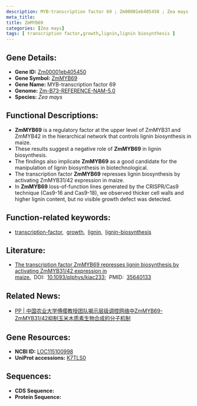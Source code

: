 ```yaml
---
description: MYB-transcription factor 69 ; Zm00001eb405450 ; Zea mays
meta_title:
title: ZmMYB69
categories: [Zea mays]
tags: [ transcription factor,growth,lignin,lignin biosynthesis ]
---
```


## Gene Details:
- **Gene ID:**	[Zm00001eb405450](https://www.maizegdb.org/gene_center/gene/Zm00001eb405450)
- **Gene Symbol:** <u>ZmMYB69</u>
- **Gene Name:** MYB-transcription factor 69
- **Genome:** [Zm-B73-REFERENCE-NAM-5.0](https://www.maizegdb.org/genome/assembly/Zm-B73-REFERENCE-NAM-5.0)
- **Species:** *Zea mays*

## Functional Descriptions:
   - **ZmMYB69** is a regulatory factor at the upper level of ZmMYB31 and ZmMYB42 in the hierarchical network that controls lignin biosynthesis in maize.
   - These results suggest a negative role of **ZmMYB69** in lignin biosynthesis.
   - The findings also implicate **ZmMYB69** as a good candidate for the manipulation of lignin biosynthesis in biotechnological.
   - The transcription factor **ZmMYB69** represses lignin biosynthesis by activating ZmMYB31/42 expression in maize.
   - In **ZmMYB69** loss-of-function lines generated by the CRISPR/Cas9 technique (Cas9-16 and Cas9-18), we observed thicker cell walls and higher lignin content, but no visible growth defect was detected.

## Function-related keywords:
- [transcription-factor](/tags/transcription-factor/),&nbsp;&nbsp;[growth](/tags/growth/),&nbsp;&nbsp;[lignin](/tags/lignin/),&nbsp;&nbsp;[lignin-biosynthesis](/tags/lignin-biosynthesis/)

## Literature:
   - [The transcription factor ZmMYB69 represses lignin biosynthesis by activating ZmMYB31/42 expression in maize.]( https://academic.oup.com/plphys/article/189/4/1916/6594499?login=true)&nbsp;&nbsp;DOI:&nbsp;&nbsp;[10.1093/plphys/kiac233](https://academic.oup.com/plphys/article/189/4/1916/6594499?login=true);&nbsp;&nbsp;PMID:&nbsp;&nbsp;[35640133](https://pubmed.ncbi.nlm.nih.gov/35640133/)

## Related News:
   - [PP | 中国农业大学傅缨教授团队揭示层级调控网络中ZmMYB69-ZmMYB31/42抑制玉米木质素生物合成的分子机制](https://mp.weixin.qq.com/s?__biz=Mzg3MDEwNDEyMg==&mid=2247530225&idx=2&sn=a637ffdfec25e4dc42312e3397ec5e63&chksm=ce90dba4f9e752b2e65fc70b4c9f5493a78d712b3b4064b7648a4ee94dfbcc41e21cb76b87fd&scene=27#wechat_redirect)

## Gene Resources:
- **NCBI ID:** [LOC115100998](https://www.ncbi.nlm.nih.gov/gene/?term=LOC115100998)
- **UniProt accessions:** [K7TLS0](https://www.uniprot.org/uniprotkb/K7TLS0/entry)



## Sequences:
- **CDS Sequence:**
- **Protein Sequence:**
